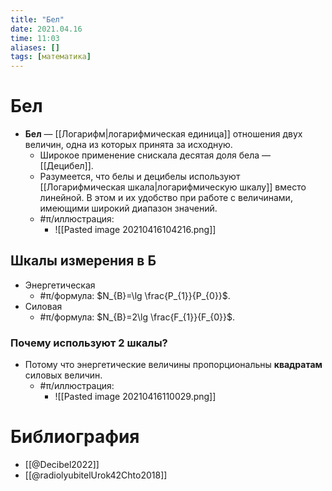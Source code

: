 ```yaml
---
title: "Бел"
date: 2021.04.16
time: 11:03
aliases: []
tags: [математика]
---
```


# Бел

- **Бел** — [[Логарифм|логарифмическая единица]] отношения двух величин, одна из которых принята за исходную.
	- Широкое применение снискала десятая доля бела — [[Децибел]].
	- Разумеется, что белы и децибелы используют [[Логарифмическая шкала|логарифмическую шкалу]] вместо линейной. В этом и их удобство при работе с величинами, имеющими широкий диапазон значений.
	- #π/иллюстрация:
		- ![[Pasted image 20210416104216.png]]

## Шкалы измерения в Б

- Энергетическая
	- #π/формула: $N_{B}=\lg \frac{P_{1}}{P_{0}}$.
- Силовая
	- #π/формула: $N_{B}=2\lg \frac{F_{1}}{F_{0}}$.

### Почему используют 2 шкалы?

- Потому что энергетические величины пропорциональны **квадратам** силовых величин. 
	- #π/иллюстрация:
		- ![[Pasted image 20210416110029.png]]

# Библиография 

- [[@Decibel2022]]
- [[@radiolyubitelUrok42Chto2018]]